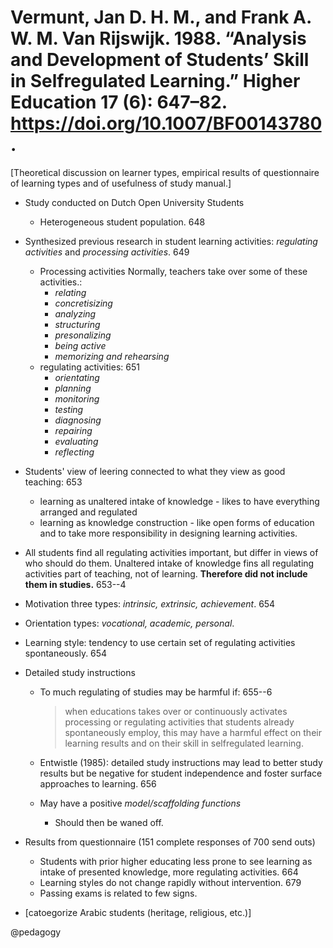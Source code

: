 # Vermunt, Jan D. H. M., and Frank A. W. M. Van Rijswijk. 1988. “Analysis and Development of Students’ Skill in Selfregulated Learning.” Higher Education 17 (6): 647–82. https://doi.org/10.1007/BF00143780.

[Theoretical discussion on learner types, empirical results of questionnaire of learning types and of usefulness of study manual.]

- Study conducted on Dutch Open University Students
  - Heterogeneous student population. 648

- Synthesized previous research in student learning activities: *regulating activities* and *processing activities*. 649
  - Processing activities Normally, teachers take over some of these activities.:
    - *relating*
    - *concretisizing*
    - *analyzing*
    - *structuring*
    - *presonalizing*
    - *being active*
    - *memorizing and rehearsing*
  - regulating activities:  651
    - *orientating*
    - *planning*
    - *monitoring*
    - *testing*
    - *diagnosing*
    - *repairing*
    - *evaluating*
    - *reflecting*

- Students' view of leering connected to what they view as good teaching: 653
  - learning as unaltered intake of knowledge - likes to have everything arranged and regulated
  - learning as knowledge construction - like open forms of education and to take more responsibility in designing learning activities.

- All students find all regulating activities important, but differ in views of who should do them. Unaltered intake of knowledge fins all regulating activities part of teaching, not of learning. **Therefore did not include them in studies.** 653--4

- Motivation three types: *intrinsic, extrinsic, achievement*. 654 

- Orientation types: *vocational, academic, personal*.

- Learning style: tendency to use certain set of regulating activities spontaneously. 654 

- Detailed study instructions
  - To much regulating of studies may be harmful if: 655--6

    > when educations takes over or continuously activates processing or regulating activities that students already spontaneously employ, this may have a harmful effect on their learning results and on their skill in selfregulated learning.  

  - Entwistle (1985): detailed study instructions may lead to better study results but be negative for student independence and foster surface approaches to learning. 656
 
  - May have a positive *model/scaffolding functions*
    - Should then be waned off.

- Results from questionnaire (151 complete responses of 700 send outs)
  - Students with prior higher educating less prone to see learning as intake of presented knowledge, more regulating activities. 664
  - Learning styles do not change rapidly without intervention. 679
  - Passing exams is related to few signs.

- [catoegorize Arabic students (heritage, religious, etc.)]

@pedagogy

